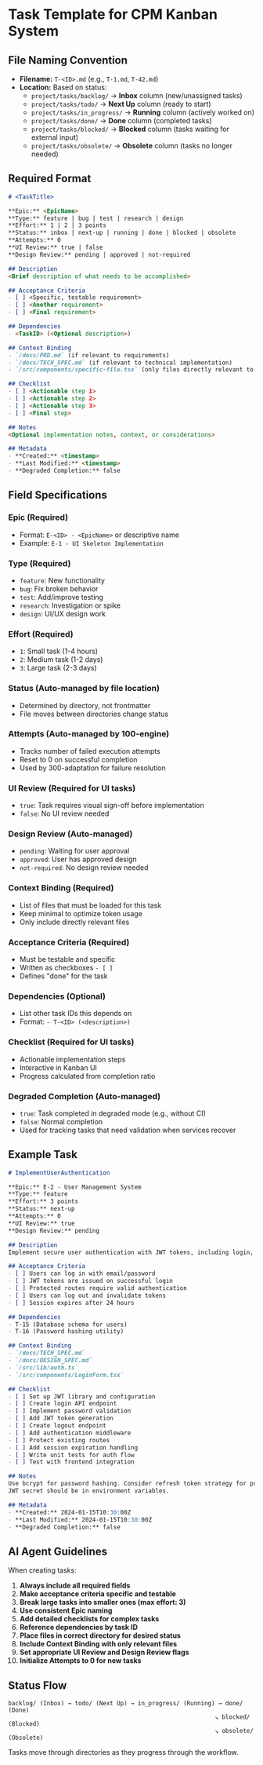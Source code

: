 # Task Template for CPM Kanban System

## File Naming Convention
- **Filename:** `T-<ID>.md` (e.g., `T-1.md`, `T-42.md`)
- **Location:** Based on status:
  - `project/tasks/backlog/` → **Inbox** column (new/unassigned tasks)
  - `project/tasks/todo/` → **Next Up** column (ready to start)
  - `project/tasks/in_progress/` → **Running** column (actively worked on)
  - `project/tasks/done/` → **Done** column (completed tasks)
  - `project/tasks/blocked/` → **Blocked** column (tasks waiting for external input)
  - `project/tasks/obsolete/` → **Obsolete** column (tasks no longer needed)

## Required Format

```markdown
# <TaskTitle>

**Epic:** <EpicName>  
**Type:** feature | bug | test | research | design  
**Effort:** 1 | 2 | 3 points  
**Status:** inbox | next-up | running | done | blocked | obsolete  
**Attempts:** 0  
**UI Review:** true | false  
**Design Review:** pending | approved | not-required  

## Description
<Brief description of what needs to be accomplished>

## Acceptance Criteria
- [ ] <Specific, testable requirement>
- [ ] <Another requirement>
- [ ] <Final requirement>

## Dependencies
- <TaskID> (<Optional description>)

## Context Binding
- `/docs/PRD.md` (if relevant to requirements)
- `/docs/TECH_SPEC.md` (if relevant to technical implementation)
- `/src/components/specific-file.tsx` (only files directly relevant to this task)

## Checklist
- [ ] <Actionable step 1>
- [ ] <Actionable step 2>
- [ ] <Actionable step 3>
- [ ] <Final step>

## Notes
<Optional implementation notes, context, or considerations>

## Metadata
- **Created:** <timestamp>
- **Last Modified:** <timestamp>
- **Degraded Completion:** false
```

## Field Specifications

### **Epic** (Required)
- Format: `E-<ID> - <EpicName>` or descriptive name
- Example: `E-1 - UI Skeleton Implementation`

### **Type** (Required)
- `feature`: New functionality
- `bug`: Fix broken behavior  
- `test`: Add/improve testing
- `research`: Investigation or spike
- `design`: UI/UX design work

### **Effort** (Required)
- `1`: Small task (1-4 hours)
- `2`: Medium task (1-2 days)  
- `3`: Large task (2-3 days)

### **Status** (Auto-managed by file location)
- Determined by directory, not frontmatter
- File moves between directories change status

### **Attempts** (Auto-managed by 100-engine)
- Tracks number of failed execution attempts
- Reset to 0 on successful completion
- Used by 300-adaptation for failure resolution

### **UI Review** (Required for UI tasks)
- `true`: Task requires visual sign-off before implementation
- `false`: No UI review needed

### **Design Review** (Auto-managed)
- `pending`: Waiting for user approval
- `approved`: User has approved design
- `not-required`: No design review needed

### **Context Binding** (Required)
- List of files that must be loaded for this task
- Keep minimal to optimize token usage
- Only include directly relevant files

### **Acceptance Criteria** (Required)
- Must be testable and specific
- Written as checkboxes `- [ ]`
- Defines "done" for the task

### **Dependencies** (Optional)
- List other task IDs this depends on
- Format: `- T-<ID> (<description>)`

### **Checklist** (Required for UI tasks)
- Actionable implementation steps
- Interactive in Kanban UI
- Progress calculated from completion ratio

### **Degraded Completion** (Auto-managed)
- `true`: Task completed in degraded mode (e.g., without CI)
- `false`: Normal completion
- Used for tracking tasks that need validation when services recover

## Example Task

```markdown
# ImplementUserAuthentication

**Epic:** E-2 - User Management System  
**Type:** feature  
**Effort:** 3 points  
**Status:** next-up  
**Attempts:** 0  
**UI Review:** true  
**Design Review:** pending  

## Description
Implement secure user authentication with JWT tokens, including login, logout, and session management.

## Acceptance Criteria
- [ ] Users can log in with email/password
- [ ] JWT tokens are issued on successful login
- [ ] Protected routes require valid authentication
- [ ] Users can log out and invalidate tokens
- [ ] Session expires after 24 hours

## Dependencies
- T-15 (Database schema for users)
- T-16 (Password hashing utility)

## Context Binding
- `/docs/TECH_SPEC.md`
- `/docs/DESIGN_SPEC.md`
- `/src/lib/auth.ts`
- `/src/components/LoginForm.tsx`

## Checklist
- [ ] Set up JWT library and configuration
- [ ] Create login API endpoint
- [ ] Implement password validation
- [ ] Add JWT token generation
- [ ] Create logout endpoint
- [ ] Add authentication middleware
- [ ] Protect existing routes
- [ ] Add session expiration handling
- [ ] Write unit tests for auth flow
- [ ] Test with frontend integration

## Notes
Use bcrypt for password hashing. Consider refresh token strategy for production.
JWT secret should be in environment variables.

## Metadata
- **Created:** 2024-01-15T10:30:00Z
- **Last Modified:** 2024-01-15T10:30:00Z
- **Degraded Completion:** false
```

## AI Agent Guidelines

When creating tasks:
1. **Always include all required fields**
2. **Make acceptance criteria specific and testable**
3. **Break large tasks into smaller ones (max effort: 3)**
4. **Use consistent Epic naming**
5. **Add detailed checklists for complex tasks**
6. **Reference dependencies by task ID**
7. **Place files in correct directory for desired status**
8. **Include Context Binding with only relevant files**
9. **Set appropriate UI Review and Design Review flags**
10. **Initialize Attempts to 0 for new tasks**

## Status Flow
```
backlog/ (Inbox) → todo/ (Next Up) → in_progress/ (Running) → done/ (Done)
                                                           ↘ blocked/ (Blocked)
                                                           ↘ obsolete/ (Obsolete)
```

Tasks move through directories as they progress through the workflow.
